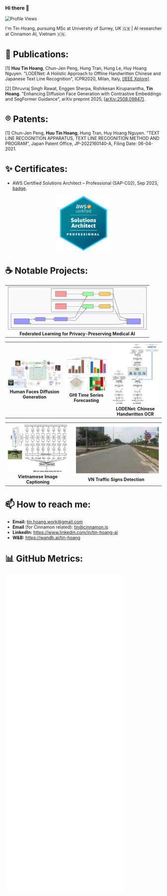 ### Hi there 👋

<!--
**Tin-Hoang/Tin-Hoang** is a ✨ _special_ ✨ repository because its `README.md` (this file) appears on your GitHub profile.

Here are some ideas to get you started:

- 🔭 I’m currently working on ...
- 🌱 I’m currently learning ...
- 👯 I’m looking to collaborate on ...
- 🤔 I’m looking for help with ...
- 💬 Ask me about ...
- 📫 How to reach me: ...
- 😄 Pronouns: ...
- ⚡ Fun fact: ...
-->

![Profile Views](https://komarev.com/ghpvc/?username=Tin-Hoang&color=blue&abbreviated=true&style=flat)

I'm Tin-Hoang, pursuing MSc at University of Surrey, UK 🇬🇧 | AI researcher at Cinnamon AI, Vietnam 🇻🇳.

# 📃 Publications:
<a id="1">[1]</a>
**Huu Tin Hoang**, Chun-Jen Peng, Hung Tran, Hung Le, Huy Hoang Nguyen.
"LODENet: A Holistic Approach to Offline Handwritten Chinese and Japanese Text Line Recognition", ICPR2020, Milan, Italy, <a href="https://ieeexplore.ieee.org/document/9412161">[IEEE Xplore]</a>.

<a id="2">[2]</a>
Dhruvraj Singh Rawat, Enggen Sherpa, Rishikesan Kirupanantha, **Tin Hoang**.
"Enhancing Diffusion Face Generation with Contrastive Embeddings and SegFormer Guidance", arXiv preprint 2025, <a href="https://arxiv.org/abs/2508.09847">[arXiv:2508.09847]</a>.

# ®️ Patents:
<a id="1">[1]</a> Chun-Jen Peng, **Huu Tin Hoang**, Hung Tran, Huy Hoang Nguyen.
"TEXT LINE RECOGNITION APPARATUS, TEXT LINE RECOGNITION METHOD AND PROGRAM", Japan Patent Office, JP-2022160140-A, Filing Date: 06-04-2021.

# ✨ Certificates:
- AWS Certified Solutions Architect – Professional (SAP-C02), Sep 2023, [badge](http://www.credly.com/badges/2da7142c-2d14-4886-a147-949464a3325c).

<p align="center">
  <a href="http://www.credly.com/badges/2da7142c-2d14-4886-a147-949464a3325c">
    <img src="docs/aws_sap.png" alt="AWS Certified Solutions Architect – Professional" width="180"/>
  </a>
</p>

# ☕ Notable Projects:

<table align="center">
  <tr>
    <td align="center">
      <a href="https://github.com/Tin-Hoang/fl-adni-classification">
        <img src="docs/fl-mermaid-flowchart.svg" alt="Federated Learning for Privacy-Preserving Medical AI" width="450"/>
      </a>
      <br>
      <strong>Federated Learning for Privacy-Preserving Medical AI</strong>
    </td>
  </tr>
</table>

<table align="center">
  <tr>
    <td align="center">
      <a href="https://github.com/Tin-Hoang/humanfaces-diffusion-generation">
        <img src="docs/Attributes_Diffusion_Pipeline.png" alt="Attributes Diffusion Pipeline" width="300"/>
      </a>
      <br>
      <strong>Human Faces Diffusion Generation</strong>
    </td>
    <td align="center">
      <a href="https://github.com/Tin-Hoang/solar-timeseries-forecasting">
        <img src="docs/solar_models_results.png" alt="GHI Time Series Prediction" width="180"/>
      </a>
      <br>
      <strong>GHI Time Series Forecasting</strong>
    </td>
    <td align="center">
      <a href="https://ieeexplore.ieee.org/document/9412161">
        <img src="docs/lodenet_arch_comparison.png" alt="LODENet paper" width="160" height="200"/>
      </a>
      <br>
      <strong>LODENet: Chinese Handwritten OCR</strong>
    </td>
  </tr>
</table>

<table align="center">
  <tr>
    <td align="center">
      <a href="https://github.com/Tin-Hoang/Image-Captioning-in-Vietnamese">
        <img src="docs/vn_image_captioning.png" alt="Vietnamese Image Captioning" width="200"/>
      </a>
      <br>
      <strong>Vietnamese Image Captioning</strong>
    </td>
    <td align="center">
      <a href="https://github.com/Tin-Hoang/VNTS-faster-rcnn">
        <img src="docs/trafic_signs_faster_rcnn.gif" alt="Traffic Signs Detection" width="300"/>
      </a>
      <br>
      <strong>VN Traffic Signs Detection</strong>
    </td>
  </tr>
</table>


# 📫 How to reach me:
- **Email:** tin.hoang.work@gmail.com
- **Email** (for Cinnamon related): tin@cinnamon.is
- **LinkedIn:** https://www.linkedin.com/in/tin-hoang-ai
- **W&B:** https://wandb.ai/tin-hoang

# 📊 GitHub Metrics:

![Metrics](https://github.com/Tin-Hoang/Tin-Hoang/blob/main/github-metrics.svg)
